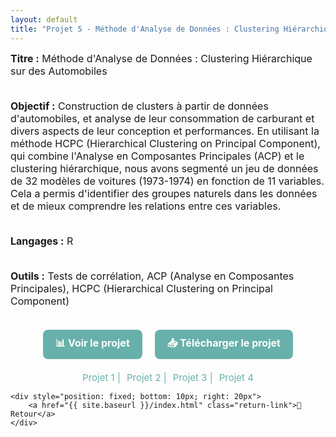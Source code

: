 ```yaml
---
layout: default
title: "Projet 5 - Méthode d'Analyse de Données : Clustering Hiérarchique sur des Automobiles"
---
```


<div style="font-size: 16px;">
  <strong>Titre :</strong> Méthode d'Analyse de Données : Clustering Hiérarchique sur des Automobiles
  <br><br>

  <strong>Objectif :</strong> Construction de clusters à partir de données d'automobiles, et analyse de leur consommation de carburant et divers aspects de leur conception et performances. En utilisant la méthode HCPC (Hierarchical Clustering on Principal Component), qui combine l'Analyse en Composantes Principales (ACP) et le clustering hiérarchique, nous avons segmenté un jeu de données de 32 modèles de voitures (1973-1974) en fonction de 11 variables. Cela a permis d'identifier des groupes naturels dans les données et de mieux comprendre les relations entre ces variables.
  <br><br>

  <strong>Langages :</strong> R
  <br><br>

  <strong>Outils :</strong> Tests de corrélation, ACP (Analyse en Composantes Principales), HCPC (Hierarchical Clustering on Principal Component)
  <br><br>
</div>

<div style="display: flex; gap: 20px; justify-content: center; margin-bottom: 20px;">
  <a href="https://Perrinewtr.github.io/Portfolio/automobile.pdf" target="_blank" class="button-link">📊 Voir le projet</a>
  <a href="https://raw.githubusercontent.com/Perrinewtr/Portfolio/main/automobile.pdf" class="button-link">📥 Télécharger le projet</a>
</div>


<div style="display: flex; gap: 10px; justify-content: center;">
  <a href="{{ site.baseurl }}/projet" class="projet-link">Projet 1  |</a>
  <a href="{{ site.baseurl }}/projet2" class="projet-link">Projet 2  |</a>
  <a href="{{ site.baseurl }}/arthero" class="projet-link">Projet 3  |</a>
  <a href="{{ site.baseurl }}/survie" class="projet-link">Projet 4 </a>
</div>

<style>
  .button-link {
      padding: 10px 20px;
      background-color: #68B0AB;
      color: white;
      text-decoration: none;
      border-radius: 8px;
      font-size: 16px;
      font-weight: bold;
      transition: background-color 0.3s;
      display: inline-block;
  }

  .button-link:hover {
      background-color: #4a8b83; 
  }


  .projet-link {
      color: #68B0AB;
      text-decoration: none;
      font-size: 15px;
      font-weight: normal; 
  }

  .projet-link:hover {
      text-decoration: underline;
      color: #4a8b83;
  }
</style>

    <div style="position: fixed; bottom: 10px; right: 20px">
        <a href="{{ site.baseurl }}/index.html" class="return-link">🚪 Retour</a>
    </div>
